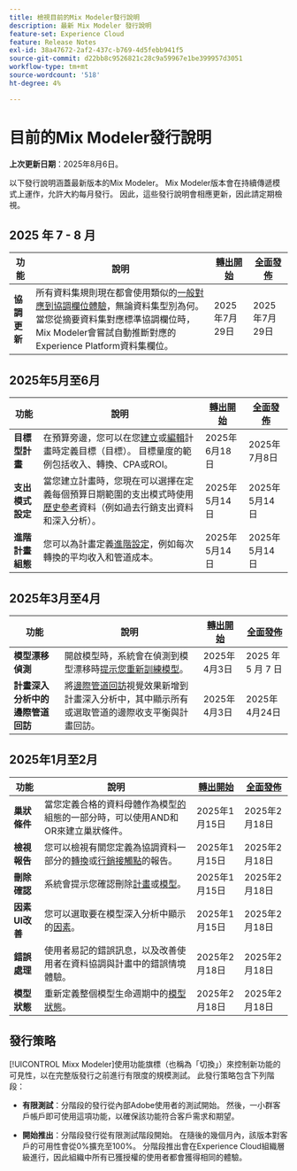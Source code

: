 ```yaml
---
title: 檢視目前的Mix Modeler發行說明
description: 最新 Mix Modeler 發行說明
feature-set: Experience Cloud
feature: Release Notes
exl-id: 38a47672-2af2-437c-b769-4d5febb941f5
source-git-commit: d22bb8c9526821c28c9a59967e1be399957d3051
workflow-type: tm+mt
source-wordcount: '518'
ht-degree: 4%

---
```


# 目前的Mix Modeler發行說明

**上次更新日期**：2025年8月6日。

以下發行說明涵蓋最新版本的Mix Modeler。 Mix Modeler版本會在持續傳遞模式上運作，允許大約每月發行。 因此，這些發行說明會相應更新，因此請定期檢視。



## 2025 年 7 - 8 月

| 功能 | 說明 | [轉出開始](#release-strategy) | [全面發佈](#release-strategy) |
|---|---|---|---|
| **協調更新** | 所有資料集規則現在都會使用類似的[一般對應到協調欄位體驗](/help/harmonize-data/dataset-rules.md)，無論資料集型別為何。 當您從摘要資料集對應標準協調欄位時，Mix Modeler會嘗試自動推斷對應的Experience Platform資料集欄位。 | 2025年7月29日 | 2025年7月29日 |


## 2025年5月至6月

| 功能 | 說明 | [轉出開始](#release-strategy) | [全面發佈](#release-strategy) |
|---|---|---|---|
| **目標型計畫** | 在預算旁邊，您可以在您[建立](/help/plans/build.md)或[編輯](/help/plans/insights.md#edit-plan)計畫時定義目標（目標）。 目標量度的範例包括收入、轉換、CPA或ROI。 | 2025年6月18日 | 2025年7月8日 |
| **支出模式設定** | 當您建立計畫時，您現在可以選擇在定義每個預算日期範圍的支出模式時使用[歷史參考](/help/plans/build.md)資料（例如過去行銷支出資料和深入分析）。 | 2025年5月14日 | 2025年5月14日 |
| **進階計畫組態** | 您可以為計畫定義[進階設定](/help/plans/build.md)，例如每次轉換的平均收入和管道成本。 | 2025年5月14日 | 2025年5月14日 |

## 2025年3月至4月

| 功能 | 說明 | [轉出開始](#release-strategy) | [全面發佈](#release-strategy) |
|---|---|---|---|
| **模型漂移偵測** | 開啟模型時，系統會在偵測到模型漂移時[提示您重新訓練模型](/help/models/insights.md#model-drift)。 | 2025年4月3日 | 2025 年 5 月 7 日 |
| **計畫深入分析中的邊際管道回訪** | 將[邊際管道回訪](/help/plans/insights.md#marginal-channel-return)視覺效果新增到計畫深入分析中，其中顯示所有或選取管道的邊際收支平衡與計畫回訪。 | 2025年4月3日 | 2025年4月24日 |


## 2025年1月至2月

| 功能 | 說明 | [轉出開始](#release-strategy) | [全面發佈](#release-strategy) |
|---|---|---|---|
| **巢狀條件** | 當您定義合格的資料母體作為模型[的](/help/models/build.md#configure)組態的一部分時，可以使用AND和OR來建立巢狀條件。 | 2025年1月15日 | 2025年2月18日 |
| **檢視報告** | 您可以檢視有關您定義為協調資料一部分的[轉換](/help/harmonize-data/conversions.md#view-report)或[行銷接觸點](/help/harmonize-data/marketing-touchpoints.md#view-report)的報告。 | 2025年1月15日 | 2025年2月18日 |
| **刪除確認** | 系統會提示您確認刪除[計畫](/help/plans/overview.md#delete-plans)或[模型](/help/models/overview.md#delete-models)。 | 2025年1月15日 | 2025年2月18日 |
| **因素UI改善** | 您可以選取要在模型深入分析中顯示的[因素](/help/models/insights.md#factors-beta)。 | 2025年1月15日 | 2025年2月18日 |
| **錯誤處理** | 使用者易記的錯誤訊息，以及改善使用者在資料協調與計畫中的錯誤情境體驗。 | 2025年2月18日 | 2025年2月18日 |
| **模型狀態** | 重新定義整個模型生命週期中的[模型狀態](/help/models/overview.md#manage-models)。 | 2025年2月18日 | 2025年2月18日 |


## 發行策略

[!UICONTROL Mixx Modeler]使用功能旗標（也稱為「切換」）來控制新功能的可見性，以在完整版發行之前進行有限度的規模測試。 此發行策略包含下列階段：

* **有限測試**：分階段的發行從內部Adobe使用者的測試開始。 然後，一小群客戶帳戶即可使用這項功能，以確保該功能符合客戶需求和期望。

* **開始推出**：分階段發行從有限測試階段開始。 在隨後的幾個月內，該版本對客戶的可用性會從0%擴充至100%。 分階段推出會在Experience Cloud組織層級進行，因此組織中所有已獲授權的使用者都會獲得相同的體驗。
